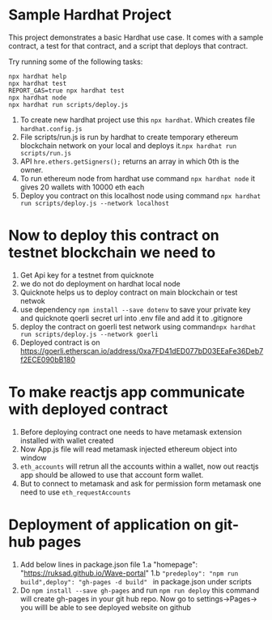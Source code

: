 # Sample Hardhat Project

This project demonstrates a basic Hardhat use case. It comes with a sample contract, a test for that contract, and a script that deploys that contract.

Try running some of the following tasks:

```shell
npx hardhat help
npx hardhat test
REPORT_GAS=true npx hardhat test
npx hardhat node
npx hardhat run scripts/deploy.js
```

1. To create new hardhat project use this ``npx hardhat``. Which creates file ``hardhat.config.js``
2. File scripts/run.js is run by hardhat to create temporary ethereum blockchain network on your local and deploys it.``npx hardhat run scripts/run.js``
3. API ``hre.ethers.getSigners();`` returns an array in which 0th is the owner.
4. To run ethereum node from hardhat use command ``npx hardhat node`` it gives 20 wallets with 10000 eth each 
5. Deploy you contract on this localhost node using command ``npx hardhat run scripts/deploy.js --network localhost``

# Now to deploy this contract on testnet blockchain we need to

1. Get Api key for a testnet from quicknote
2. we do not do deployment on hardhat local node 
3. Quicknote helps us to deploy contract on main blockchain or test netwok
4. use dependency ``npm install --save dotenv`` to save your private key and quicknote qoerli secret url into .env file and add it to .gitignore
5. deploy the contract on goerli test network using command``npx hardhat run scripts/deploy.js --network goerli``
6. Deployed contract is on https://goerli.etherscan.io/address/0xa7FD41dED077bD03EEaFe36Deb7f2ECE090bB180

# To make reactjs app communicate with deployed contract
1. Before deploying contract one needs to have metamask extension installed with wallet created
2. Now App.js file will read metamask injected  ethereum object into window
3. ``eth_accounts`` will retrun all the accounts within a wallet, now out reactjs app should be allowed to use that account form wallet.
4. But to connect to metamask and ask for permission form metamask one need to use ``eth_requestAccounts`` 

# Deployment of application on git-hub pages
1. Add below lines in package.json file 
        1.a  "homepage": "https://ruksad.github.io/Wave-portal"
        1.b ``"predeploy": "npm run build",deploy": "gh-pages -d build" `` in package.json under scripts 
2. Do ``npm install --save gh-pages`` and run ``npm run deploy`` this command will create gh-pages in your git hub repo. Now go to settings->Pages-> you willl be able to see deployed website on github